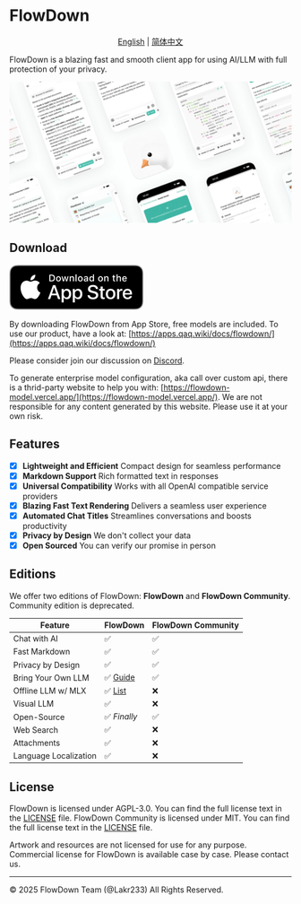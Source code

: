 # FlowDown

<p align="center">
  <a href="README.md">English</a> |
  <a href="/Resources/i18n/zh-Hans/README.md">简体中文</a>
</p>

FlowDown is a blazing fast and smooth client app for using AI/LLM with full protection of your privacy.

![Preview](./Resources/SCR-PREVIEW.png)

## Download

[![App Store Icon](./Resources/Download_on_the_App_Store_Badge_US-UK_RGB_blk_092917.svg)](https://apps.apple.com/us/app/flowdown-open-fast-ai/id6740553198)

By downloading FlowDown from App Store, free models are included. To use our product, have a look at: [https://apps.qaq.wiki/docs/flowdown/](https://apps.qaq.wiki/docs/flowdown/)

Please consider join our discussion on [Discord](https://discord.gg/UHKMRyJcgc).

To generate enterprise model configuration, aka call over custom api, there is a thrid-party website to help you with: [https://flowdown-model.vercel.app/](https://flowdown-model.vercel.app/). We are not responsible for any content generated by this website. Please use it at your own risk.

## Features

- [x] **Lightweight and Efficient** Compact design for seamless performance
- [x] **Markdown Support** Rich formatted text in responses
- [x] **Universal Compatibility** Works with all OpenAI compatible service providers
- [x] **Blazing Fast Text Rendering** Delivers a seamless user experience
- [x] **Automated Chat Titles** Streamlines conversations and boosts productivity
- [x] **Privacy by Design** We don't collect your data
- [x] **Open Sourced** You can verify our promise in person

## Editions

We offer two editions of FlowDown: **FlowDown** and **FlowDown Community**. Community edition is deprecated.

| **Feature**           | **FlowDown** | **FlowDown Community** |
| --------------------- | ------------ | ---------------------- |
| Chat with AI          | ✅           | ✅                     |
| Fast Markdown         | ✅           | ✅                     |
| Privacy by Design     | ✅           | ✅                     |
| Bring Your Own LLM    | ✅ [Guide](https://apps.qaq.wiki/docs/flowdown/en/documents/advanced_settings/enterprise.html) | ✅ |
| Offline LLM w/ MLX    | ✅ [List](https://apps.qaq.wiki/docs/flowdown/en/documents/quickstart/local_models.html) | ❌ |
| Visual LLM            | ✅           | ❌                     |
| Open-Source           | ✅ *Finally* | ✅                     |
| Web Search            | ✅           | ❌                     |
| Attachments           | ✅           | ❌                     |
| Language Localization | ✅           | ❌                     |

## License

FlowDown is licensed under AGPL-3.0. You can find the full license text in the [LICENSE](./LICENSE) file.
FlowDown Community is licensed under MIT. You can find the full license text in the [LICENSE](./Resources/CommunityEdition/LICENSE) file.

Artwork and resources are not licensed for use for any purpose. Commercial license for FlowDown is available case by case. Please contact us.

---

© 2025 FlowDown Team (@Lakr233) All Rights Reserved.
